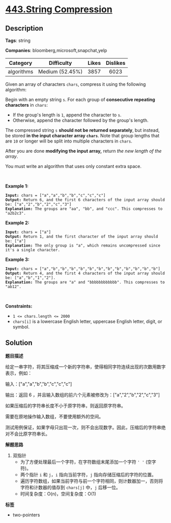 # [443.String Compression](https://leetcode.com/problems/string-compression/description/)

## Description

**Tags**: string

**Companies**: bloomberg,microsoft,snapchat,yelp

|  Category  |   Difficulty    | Likes | Dislikes |
| :--------: | :-------------: | :---: | :------: |
| algorithms | Medium (52.45%) | 3857  |   6023   |

<p>Given an array of characters <code>chars</code>, compress it using the following algorithm:</p>
<p>Begin with an empty string <code>s</code>. For each group of <strong>consecutive repeating characters</strong> in <code>chars</code>:</p>
<ul>
  <li>If the group&#39;s length is <code>1</code>, append the character to <code>s</code>.</li>
  <li>Otherwise, append the character followed by the group&#39;s length.</li>
</ul>
<p>The compressed string <code>s</code> <strong>should not be returned separately</strong>, but instead, be stored <strong>in the input character array <code>chars</code></strong>. Note that group lengths that are <code>10</code> or longer will be split into multiple characters in <code>chars</code>.</p>
<p>After you are done <strong>modifying the input array,</strong> return <em>the new length of the array</em>.</p>
<p>You must write an algorithm that uses only constant extra space.</p>
<p>&nbsp;</p>
<p><strong class="example">Example 1:</strong></p>
<pre><code><strong>Input:</strong> chars = [&quot;a&quot;,&quot;a&quot;,&quot;b&quot;,&quot;b&quot;,&quot;c&quot;,&quot;c&quot;,&quot;c&quot;]
<strong>Output:</strong> Return 6, and the first 6 characters of the input array should be: [&quot;a&quot;,&quot;2&quot;,&quot;b&quot;,&quot;2&quot;,&quot;c&quot;,&quot;3&quot;]
<strong>Explanation:</strong> The groups are &quot;aa&quot;, &quot;bb&quot;, and &quot;ccc&quot;. This compresses to &quot;a2b2c3&quot;.</code></pre>
<p><strong class="example">Example 2:</strong></p>
<pre><code><strong>Input:</strong> chars = [&quot;a&quot;]
<strong>Output:</strong> Return 1, and the first character of the input array should be: [&quot;a&quot;]
<strong>Explanation:</strong> The only group is &quot;a&quot;, which remains uncompressed since it&#39;s a single character.</code></pre>
<p><strong class="example">Example 3:</strong></p>
<pre><code><strong>Input:</strong> chars = [&quot;a&quot;,&quot;b&quot;,&quot;b&quot;,&quot;b&quot;,&quot;b&quot;,&quot;b&quot;,&quot;b&quot;,&quot;b&quot;,&quot;b&quot;,&quot;b&quot;,&quot;b&quot;,&quot;b&quot;,&quot;b&quot;]
<strong>Output:</strong> Return 4, and the first 4 characters of the input array should be: [&quot;a&quot;,&quot;b&quot;,&quot;1&quot;,&quot;2&quot;].
<strong>Explanation:</strong> The groups are &quot;a&quot; and &quot;bbbbbbbbbbbb&quot;. This compresses to &quot;ab12&quot;.</code></pre>
<p>&nbsp;</p>
<p><strong>Constraints:</strong></p>
<ul>
  <li><code>1 &lt;= chars.length &lt;= 2000</code></li>
  <li><code>chars[i]</code> is a lowercase English letter, uppercase English letter, digit, or symbol.</li>
</ul>

## Solution

**题目描述**

给定一串字符，将其压缩成一个新的字符串，使得相同字符连续出现的次数用数字表示，例如：

输入：["a","a","b","b","c","c","c"]

输出：返回 6 ，并且输入数组的前六个元素被修改为：["a","2","b","2","c","3"]

如果压缩后的字符串长度不小于原字符串，则返回原字符串。

需要在原地操作输入数组，不要使用额外的空间。

测试用例保证，如果字母只出现一次，则不会出现数字。因此，压缩后的字符串绝对不会比原字符串长。

**解题思路**

1. 双指针
   - 为了方便处理最后一个字符，在字符数组末尾添加一个字符 `' '` (空字符)。
   - 两个指针 `i` 和 `j`，`i` 指向当前字符，`j` 指向存储压缩后的字符的位置。
   - 遍历字符数组，如果当前字符与前一个字符相同，则计数器加一，否则将字符和计数器的值存到 `chars[j]` 中，`j` 后移一位。
   - 时间复杂度：O(n)，空间复杂度：O(1)

**标签**

- two-pointers
